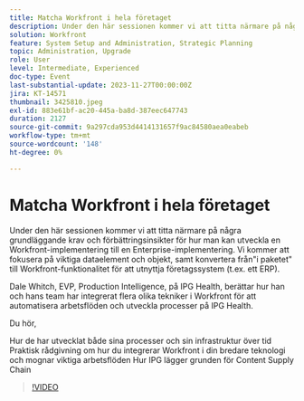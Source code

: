 ```yaml
---
title: Matcha Workfront i hela företaget
description: Under den här sessionen kommer vi att titta närmare på några grundläggande krav och förbättringsinsikter för hur man kan utveckla en Workfront-implementering till en Enterprise-implementering.
solution: Workfront
feature: System Setup and Administration, Strategic Planning
topic: Administration, Upgrade
role: User
level: Intermediate, Experienced
doc-type: Event
last-substantial-update: 2023-11-27T00:00:00Z
jira: KT-14571
thumbnail: 3425810.jpeg
exl-id: 883e61bf-ac20-445a-ba8d-387eec647743
duration: 2127
source-git-commit: 9a297cda953d4414131657f9ac84580aea0eabeb
workflow-type: tm+mt
source-wordcount: '148'
ht-degree: 0%

---
```


# Matcha Workfront i hela företaget

Under den här sessionen kommer vi att titta närmare på några grundläggande krav och förbättringsinsikter för hur man kan utveckla en Workfront-implementering till en Enterprise-implementering. Vi kommer att fokusera på viktiga dataelement och objekt, samt konvertera från&quot;i paketet&quot; till Workfront-funktionalitet för att utnyttja företagssystem (t.ex. ett ERP).

Dale Whitch, EVP, Production Intelligence, på IPG Health, berättar hur han och hans team har integrerat flera olika tekniker i Workfront för att automatisera arbetsflöden och utveckla processer på IPG Health.

Du hör,

Hur de har utvecklat både sina processer och sin infrastruktur över tid
Praktisk rådgivning om hur du integrerar Workfront i din bredare teknologi och mognar viktiga arbetsflöden
Hur IPG lägger grunden för Content Supply Chain

>[!VIDEO](https://video.tv.adobe.com/v/3456663/?learn=on&captions=swe)
